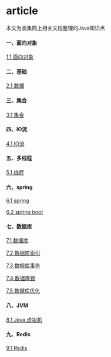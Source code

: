 # article

本文为收集网上相关文档整理的Java知识点

#### 一、面向对象

[1.1 面向对象](./1_oop.md)

#### 二、基础

[2.1 数据](./2.1_data.md)

#### 三、集合

[3.1 集合](./3_collection.md)

#### 四、IO流

[4.1 IO流]()

#### 五、多线程

[5.1 线程](./multi-thread/index.md)

#### 六、spring

[6.1 spring](./6.1_spring.md)

[6.2 spring boot](./6.2_springboot.md)

#### 七、数据库

[7.1 数据库](./7.1_db.md)

[7.2 数据库索引](./7.2_db_index.md)

[7.3 数据库事务](./7.3_db_transaction.md)

[7.4 数据库锁](./7.4_db_lock.md)

[7.5 数据库优化](./7.4_db_sql.md)

#### 八、JVM

[8.1 Java 虚拟机](./8_JDM.md)

#### 九、Redis

[9.1 Redis](./9_redis.md)

